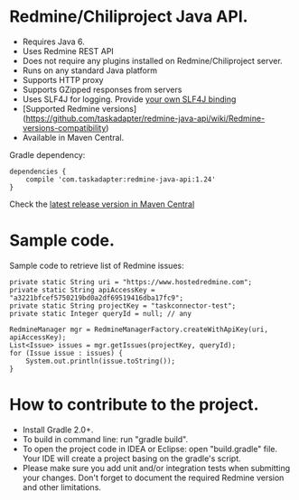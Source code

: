 # Redmine/Chiliproject Java API.

* Requires Java 6.
* Uses Redmine REST API
* Does not require any plugins installed on Redmine/Chiliproject server.
* Runs on any standard Java platform
* Supports HTTP proxy
* Supports GZipped responses from servers
* Uses SLF4J for logging. Provide [your own SLF4J binding](http://www.slf4j.org/codes.html#StaticLoggerBinder)
* [Supported Redmine versions] (https://github.com/taskadapter/redmine-java-api/wiki/Redmine-versions-compatibility)
* Available in Maven Central.

Gradle dependency:

    dependencies {
        compile 'com.taskadapter:redmine-java-api:1.24'
    }

Check the [latest release version in Maven Central](http://search.maven.org/#search%7Cgav%7C1%7Cg%3A%22com.taskadapter%22%20AND%20a%3A%22redmine-java-api%22)

# Sample code.

Sample code to retrieve list of Redmine issues:

    private static String uri = "https://www.hostedredmine.com";
    private static String apiAccessKey = "a3221bfcef5750219bd0a2df69519416dba17fc9";
    private static String projectKey = "taskconnector-test";
    private static Integer queryId = null; // any

    RedmineManager mgr = RedmineManagerFactory.createWithApiKey(uri, apiAccessKey);
    List<Issue> issues = mgr.getIssues(projectKey, queryId);
    for (Issue issue : issues) {
        System.out.println(issue.toString());
    }

# How to contribute to the project.
* Install Gradle 2.0+.
* To build in command line: run "gradle build".
* To open the project code in IDEA or Eclipse: open "build.gradle" file. Your IDE will create a project basing on the gradle's script.
* Please make sure you add unit and/or integration tests when submitting your changes. 
Don't forget to document the required Redmine version and other limitations. 
